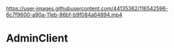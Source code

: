 
https://user-images.githubusercontent.com/44135362/116542596-6c7f9600-a90a-11eb-86bf-b9f084a64894.mp4

# AdminClient
